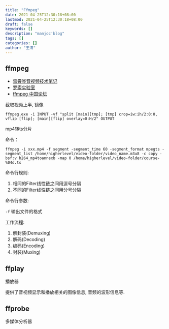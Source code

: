 ```yaml
---
title: "Ffmpeg"
date: 2021-04-25T12:30:18+08:00
lastmod: 2021-04-25T12:30:18+08:00
draft: false
keywords: []
description: "manjoc'blog"
tags: []
categories: []
author: "王清"
---
```


## ffmpeg

- [雷霄骅音视频技术笔记](https://blog.csdn.net/leixiaohua1020)
- [罗索实验室](http://www.rosoo.net/)
- [ffmpeg 中国论坛](http://bbs.chinaffmpeg.com/)

截取视频上半, 镜像

`ffmpeg.exe -i INPUT -vf "split [main][tmp]; [tmp] crop=iw:ih/2:0:0, vflip [flip]; [main][flip] overlay=0:H/2" OUTPUT`

mp4转ts分片

命令：

`ffmpeg -i xxx.mp4 -f segment -segment_time 60 -segment_format mpegts -segment_list /home/higherlevel/video-folder/video_name.m3u8 -c copy -bsf:v h264_mp4toannexb -map 0 /home/higherlevel/video-folder/course-%04d.ts`

命令行规则: 

1. 相同的Filter线性链之间用逗号分隔
2. 不同的Filter线性链之间用分号分隔

命令行参数:

`-f` 输出文件的格式

工作流程:

1. 解封装(Demuxing)
2. 解码(Decoding)
3. 编码(Encoding)
4. 封装(Muxing)

## ffplay

播放器

提供了音视频显示和播放相关的图像信息, 音频的波形信息等.

## ffprobe

多媒体分析器
